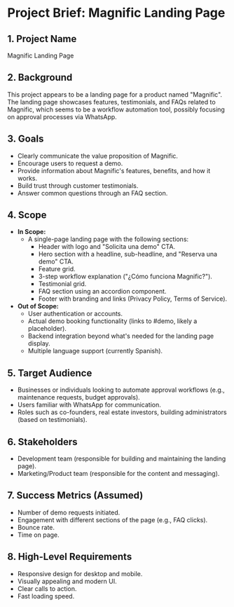 # Project Brief: Magnific Landing Page

## 1. Project Name
Magnific Landing Page

## 2. Background
This project appears to be a landing page for a product named "Magnific". The landing page showcases features, testimonials, and FAQs related to Magnific, which seems to be a workflow automation tool, possibly focusing on approval processes via WhatsApp.

## 3. Goals
- Clearly communicate the value proposition of Magnific.
- Encourage users to request a demo.
- Provide information about Magnific's features, benefits, and how it works.
- Build trust through customer testimonials.
- Answer common questions through an FAQ section.

## 4. Scope
- **In Scope:**
    - A single-page landing page with the following sections:
        - Header with logo and "Solicita una demo" CTA.
        - Hero section with a headline, sub-headline, and "Reserva una demo" CTA.
        - Feature grid.
        - 3-step workflow explanation ("¿Cómo funciona Magnific?").
        - Testimonial grid.
        - FAQ section using an accordion component.
        - Footer with branding and links (Privacy Policy, Terms of Service).
- **Out of Scope:**
    - User authentication or accounts.
    - Actual demo booking functionality (links to #demo, likely a placeholder).
    - Backend integration beyond what's needed for the landing page display.
    - Multiple language support (currently Spanish).

## 5. Target Audience
- Businesses or individuals looking to automate approval workflows (e.g., maintenance requests, budget approvals).
- Users familiar with WhatsApp for communication.
- Roles such as co-founders, real estate investors, building administrators (based on testimonials).

## 6. Stakeholders
- Development team (responsible for building and maintaining the landing page).
- Marketing/Product team (responsible for the content and messaging).

## 7. Success Metrics (Assumed)
- Number of demo requests initiated.
- Engagement with different sections of the page (e.g., FAQ clicks).
- Bounce rate.
- Time on page.

## 8. High-Level Requirements
- Responsive design for desktop and mobile.
- Visually appealing and modern UI.
- Clear calls to action.
- Fast loading speed. 